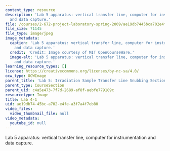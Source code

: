 ```yaml
---
content_type: resource
description: 'Lab 5 apparatus: vertical transfer line, computer for instrumentation
  and data capture.'
file: /courses/2-672-project-laboratory-spring-2009/ae19db7445bca702e4fea3f7a4f7eb80_lab4-1.jpg
file_size: 71145
file_type: image/jpeg
image_metadata:
  caption: 'Lab 5 apparatus: vertical transfer line, computer for instrumentation
    and data capture.'
  credit: 'Credit: Image courtesy of MIT OpenCourseWare.'
  image-alt: 'Lab 5 apparatus: vertical transfer line, computer for instrumentation
    and data capture.'
learning_resource_types: []
license: https://creativecommons.org/licenses/by-nc-sa/4.0/
ocw_type: OCWImage
parent_title: 'Lab 5: Irradiation Sample Transfer Line Snubbing Section Behavior'
parent_type: CourseSection
parent_uid: c4a5e473-7f7d-2689-af8f-aebfe779189c
resourcetype: Image
title: Lab 4-1
uid: ae19db74-45bc-a702-e4fe-a3f7a4f7eb80
video_files:
  video_thumbnail_file: null
video_metadata:
  youtube_id: null
---
```

Lab 5 apparatus: vertical transfer line, computer for instrumentation and data capture.
